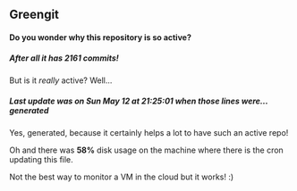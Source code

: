 ## Greengit

#### Do you wonder why this repository is so active?

##### After all it has 2161 commits!

But is it *really* active? Well...

##### Last update was on Sun May 12 at 21:25:01 when those lines were... generated

Yes, generated, because it certainly helps a lot to have such an active repo!

Oh and there was **58%** disk usage on the machine
where there is the cron updating this file.

Not the best way to monitor a VM in the cloud but it works! :)
